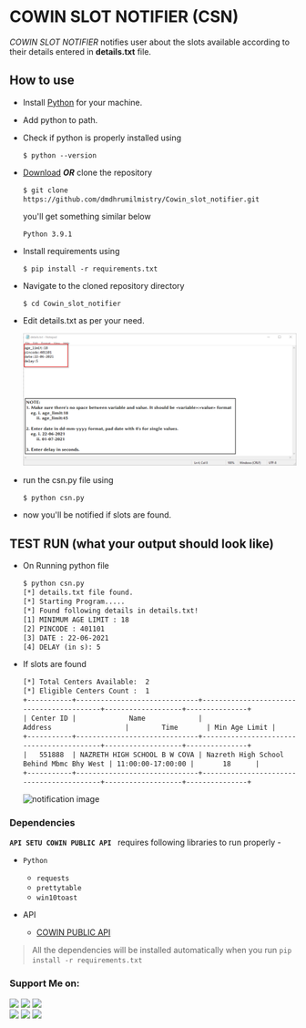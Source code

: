 # COWIN SLOT NOTIFIER (CSN)

<i>COWIN SLOT NOTIFIER</i> notifies user about the slots available according to their details entered in <strong>details.txt</strong> file. 


## How to use
  - Install [Python](https://www.python.org/) for your machine.
  - Add python to path.
  - Check if python is properly installed using
    ```
    $ python --version
    ```
  - [Download](https://codeload.github.com/dmdhrumilmistry/Cowin_slot_notifier/zip/refs/heads/main) <strong><i>OR</i></strong> clone the repository
    ```
    $ git clone https://github.com/dmdhrumilmistry/Cowin_slot_notifier.git
    ```
    you'll get something similar below
    ```
    Python 3.9.1
    ```
  - Install requirements using 
    ```
    $ pip install -r requirements.txt
    ```
    
  - Navigate to the cloned repository directory
    ```
    $ cd Cowin_slot_notifier
    ```
    
  - Edit details.txt as per your need.
 
    <img src="https://github.com/dmdhrumilmistry/Cowin_slot_notifier/blob/main/.images/1-details.png?raw=true" alt="Details.txt">
    
  - run the csn.py file using
    ```
    $ python csn.py
    ```
 - now you'll be notified if slots are found.


## TEST RUN (what your output should look like)
  - On Running python file
    ```
    $ python csn.py
    [*] details.txt file found.
    [*] Starting Program.....
    [*] Found following details in details.txt!
    [1] MINIMUM AGE LIMIT : 18
    [2] PINCODE : 401101
    [3] DATE : 22-06-2021
    [4] DELAY (in s): 5
    
    ```
  - If slots are found
    ```
    [*] Total Centers Available:  2
    [*] Eligible Centers Count :  1
    +-----------+------------------------------+------------------------------------------+-------------------+---------------+
    | Center ID |             Name             |                 Address                  |        Time       | Min Age Limit |
    +-----------+------------------------------+------------------------------------------+-------------------+---------------+
    |   551888  | NAZRETH HIGH SCHOOL B W COVA | Nazreth High School Behind Mbmc Bhy West | 11:00:00-17:00:00 |       18      |
    +-----------+------------------------------+------------------------------------------+-------------------+---------------+
    ```
    <img src=" " alt="notification image"> 

 
 ### Dependencies

   **`API SETU COWIN PUBLIC API `** requires following libraries to run properly -
   - `Python`
      - `requests`
      - `prettytable`
      - `win10toast`
      
   - API
      - [COWIN PUBLIC API](https://apisetu.gov.in/public/marketplace/api/cowin)

   > All the dependencies will be installed automatically when you run `pip install -r requirements.txt`
  
  
### Support Me on:

  <p align ="left">
    <a href = "https://github.com/dmdhrumilmistry" target="_blank"><img src = "https://img.shields.io/badge/Github-dmdhrumilmistry-333"></a>
    <a href = "https://www.instagram.com/dmdhrumilmistry/" target="_blank"><img src = "https://img.shields.io/badge/Instagram-dmdhrumilmistry-833ab4"></a>
    <a href = "https://twitter.com/dmdhrumilmistry" target="_blank"><img src = "https://img.shields.io/badge/Twitter-dmdhrumilmistry-4078c0"></a><br>
    <a href = "https://dhrumilmistrywrites.blogspot.com/" target="_blank"><img src = "https://img.shields.io/badge/YouTube-Dhrumil%20Mistry-critical"></a>
    <a href = "https://www.youtube.com/channel/UChbjrRvbzgY3BIomUI55XDQ" target="_blank"><img src = "https://img.shields.io/badge/Blog-Dhrumil%20Mistry-bd2c00"></a>
    <a href = "https://www.linkedin.com/in/dhrumil-mistry-312966192/" target="_blank"><img src = "https://img.shields.io/badge/LinkedIn-Dhrumil%20Mistry-4078c0"></a><br>

   </p>
